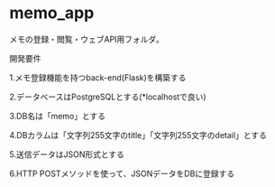 # memo_app
メモの登録・閲覧・ウェブAPI用フォルダ。

開発要件

1.メモ登録機能を持つback-end(Flask)を構築する

2.データベースはPostgreSQLとする(*localhostで良い)

3.DB名は「memo」とする

4.DBカラムは「文字列255文字のtitle」「文字列255文字のdetail」とする

5.送信データはJSON形式とする

6.HTTP POSTメソッドを使って、JSONデータをDBに登録する
